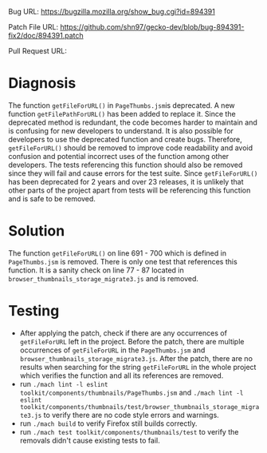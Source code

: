 Bug URL: https://bugzilla.mozilla.org/show_bug.cgi?id=894391

Patch File URL: https://github.com/shn97/gecko-dev/blob/bug-894391-fix2/doc/894391.patch

Pull Request URL:

# Diagnosis
The function `getFileForURL()` in `PageThumbs.jsm`is deprecated. A new function `getFilePathForURL()` has been added to replace it. Since the deprecated method is redundant, the code becomes harder to maintain and is confusing for new developers to understand. It is also possible for developers to use the deprecated function and create bugs. Therefore, `getFileForURL()` should be removed to improve code readability and avoid confusion and potential incorrect uses of the function among other developers. The tests referencing this function should also be removed since they will fail and cause errors for the test suite. Since `getFileForURL()` has been deprecated for 2 years and over 23 releases, it is unlikely that other parts of the project apart from tests will be referencing this function and is safe to be removed.

# Solution
The function `getFileForURL()` on line 691 - 700 which is defined in `PageThumbs.jsm` is removed. There is only one test that references this function. It is a sanity check on line 77 - 87 located in `browser_thumbnails_storage_migrate3.js` and is removed.

# Testing
- After applying the patch, check if there are any occurrences of `getFileForURL` left in the project. Before the patch, there are multiple occurrences of `getFileForURL` in the `PageThumbs.jsm` and `browser_thumbnails_storage_migrate3.js`. After the patch, there are no results when searching for the string `getFileForURL` in the whole project which verifies the function and all its references are removed.
- run `./mach lint -l eslint toolkit/components/thumbnails/PageThumbs.jsm` and `./mach lint -l eslint toolkit/components/thumbnails/test/browser_thumbnails_storage_migrate3.js` to verify there are no code style errors and warnings.
- run `./mach build` to verify Firefox still builds correctly.
- run `./mach test toolkit/components/thumbnails/test` to verify the removals didn't cause existing tests to fail.

